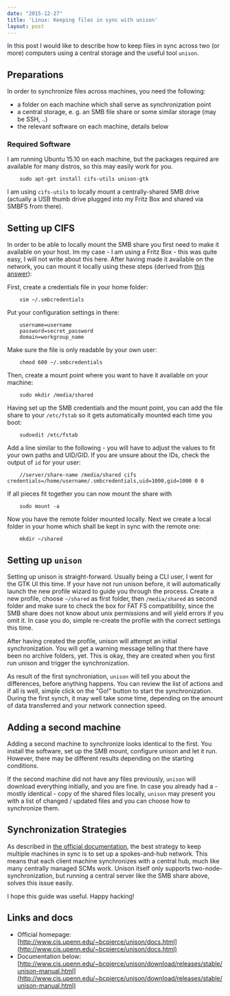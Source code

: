 ```yaml
---
date: "2015-12-27"
title: 'Linux: Keeping files in sync with unison'
layout: post
---
```


In this post I would like to describe how to keep files in sync across two (or more) computers using a central storage and the useful tool `unison`.

<!--more-->

## Preparations

In order to synchronize files across machines, you need the following:

* a folder on each machine which shall serve as synchronization point
* a central storage, e. g. an SMB file share or some similar storage (may be SSH, ..)
* the relevant software on each machine, details below

### Required Software

I am running Ubuntu 15.10 on each machine, but the packages required are available for many distros, so this may easily work for you.

        sudo apt-get install cifs-utils unison-gtk

I am using `cifs-utils` to locally mount a centrally-shared SMB drive (actually a USB thumb drive plugged into my Fritz Box and shared via SMBFS from there).

## Setting up CIFS

In order to be able to locally mount the SMB share you first need to make it available on your host. Im my case - I am using a Fritz Box - this was quite easy, I will not write about this here. After having made it available on the network, you can mount it locally using these steps (derived from [this answer](http://askubuntu.com/a/157140)):


First, create a credentials file in your home folder:

        vim ~/.smbcredentials

Put your configuration settings in there:

        username=username
        password=secret_password
        domain=workgroup_name

Make sure the file is only readable by your own user:

        chmod 600 ~/.smbcredentials

Then, create a mount point where you want to have it available on your machine:

        sudo mkdir /media/shared

Having set up the SMB credentials and the mount point, you can add the file share to your `/etc/fstab` so it gets automatically mounted each time you boot:

        sudoedit /etc/fstab

Add a line similar to the following - you will have to adjust the values to fit your own paths and UID/GID. If you are unsure about the IDs, check the output of `id` for your user:

        //server/share-name /media/shared cifs credentials=/home/username/.smbcredentials,uid=1000,gid=1000 0 0

If all pieces fit together you can now mount the share with

        sudo mount -a

Now you have the remote folder mounted locally. Next we create a local folder in your home which shall be kept in sync with the remote one:

        mkdir ~/shared

## Setting up `unison`

Setting up unison is straight-forward. Usually being a CLI user, I went for the GTK UI this time. If your have not run unison before, it will automatically launch the new profile wizard to guide you through the process. Create a new profile, choose `~/shared` as first folder, then `/media/shared` as second folder and make sure to check the box for FAT FS compatibility, since the SMB share does not know about unix permissions and will yield errors if you omit it. In case you do, simple re-create the profile with the correct settings this time.

After having created the profile, unison will attempt an initial synchronization. You will get a warning message telling that there have been no archive folders, yet. This is okay, they are created when you first run unison and trigger the synchronization.

As result of the first synchroniation, `unison` will tell you about the differences, before anything happens. You can review the list of actions and if all is well, simple click on the "Go!" button to start the synchronization. During the first synch, it may well take some time, depending on the amount of data transferred and your network connection speed.

## Adding a second machine

Adding a second machine to synchronize looks identical to the first. You install the software, set up the SMB mount, configure unison and let it run. However, there may be different results depending on the starting conditions. 

If the second machine did not have any files previously, `unison` will download everything initially, and you are fine. In case you already had a - mostly identical - copy of the shared files locally, `unison` may present you with a list of changed / updated files and you can choose how to synchronize them.

## Synchronization Strategies

As described in [the official documentation](http://www.cis.upenn.edu/~bcpierce/unison/download/releases/stable/unison-manual.html), the best strategy to keep multiple machines in sync is to set up a spokes-and-hub network. This means that each client machine synchronizes with a central hub, much like many centrally managed SCMs work. Unison itself only supports two-node-synchronization, but running a central server like the SMB share above, solves this issue easily.

I hope this guide was useful. Happy hacking!

## Links and docs

* Official homepage: [http://www.cis.upenn.edu/~bcpierce/unison/docs.html](http://www.cis.upenn.edu/~bcpierce/unison/docs.html)
* Documentation below: [http://www.cis.upenn.edu/~bcpierce/unison/download/releases/stable/unison-manual.html](http://www.cis.upenn.edu/~bcpierce/unison/download/releases/stable/unison-manual.html)


